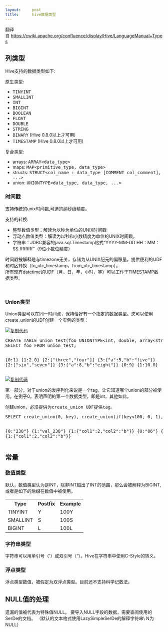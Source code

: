 ```yaml
---
layout:     post
title:      hive数据类型
---
```

<div id="article_content" class="article_content clearfix csdn-tracking-statistics" data-pid="blog" data-mod="popu_307" data-dsm="post">
								            <link rel="stylesheet" href="https://csdnimg.cn/release/phoenix/template/css/ck_htmledit_views-f76675cdea.css">
						<div class="htmledit_views" id="content_views">
                
<div id="cnblogs_post_body">
<p>翻译自 <a href="https://cwiki.apache.org/confluence/display/Hive/LanguageManual+Types" rel="nofollow">https://cwiki.apache.org/confluence/display/Hive/LanguageManual+Types</a></p>
<h2>列类型</h2>
<p>Hive支持的数据类型如下:</p>
<p>原生类型:</p>
<ul><li><tt>TINYINT</tt></li><li><tt>SMALLINT</tt></li><li><tt>INT</tt></li><li><tt>BIGINT</tt></li><li><tt>BOOLEAN</tt></li><li><tt>FLOAT</tt></li><li><tt>DOUBLE</tt></li><li><tt>STRING</tt></li><li><tt>BINARY</tt> (Hive 0.8.0以上才可用)</li><li><tt>TIMESTAMP</tt> (Hive 0.8.0以上才可用)</li></ul><p>复合类型:</p>
<ul><li>arrays: <tt>ARRAY&lt;data_type&gt;</tt></li><li>maps: <tt>MAP&lt;primitive_type, data_type&gt;</tt></li><li>structs: <tt>STRUCT&lt;col_name : data_type [COMMENT col_comment], ...&gt;</tt></li><li>union: <tt>UNIONTYPE&lt;data_type, data_type, ...&gt;</tt></li></ul><h3>时间戳</h3>
<p>支持传统的unix时间戳,可选的纳秒级精度。</p>
<p>支持的转换:</p>
<ul><li>整型数值类型：解读为以秒为单位的UNIX时间戳</li><li>浮动点数值类型：解读为以秒和小数精度为单位的UNIX时间戳。</li><li>字符串：JDBC兼容的java.sql.Timestamp格式“YYYY-MM-DD HH：MM：SS.fffffffff”（9位小数位精度）</li></ul><p>时间戳被解释是与timezone无关，存储为从UNIX纪元的偏移量。提供便利的UDF和时区转换（to_utc_timestamp，from_utc_timestamp）。<br>
所有现有datetime的UDF（月，日，年，小时，等）可以工作于TIMESTAMP数据类型。</p>
<p> </p>
<h3><a name="LanguageManualTypes-Uniontypes"></a>Union类型</h3>
<p>Union类型可以在同一时间点，保持恰好有一个指定的数据类型。您可以使用create_union的UDF创建一个实例的类型：</p>
<div class="preformatted panel">
<div class="preformattedContent panelContent">
<div class="cnblogs_code">
<div class="cnblogs_code_toolbar"><span class="cnblogs_code_copy"><a title="复制代码" href="" rel="nofollow"><img alt="复制代码" src="http://common.cnblogs.com/images/copycode.gif"></a></span></div>
<pre>CREATE TABLE union_test(foo UNIONTYPE&lt;int, double, array&lt;string&gt;, struct&lt;a:int,b:string&gt;&gt;);
SELECT foo FROM union_test;

{0:1}
{1:2.0}
{2:["three","four"]}
{3:{"a":5,"b":"five"}}
{2:["six","seven"]}
{3:{"a":8,"b":"eight"}}
{0:9}
{1:10.0}</pre>
<div class="cnblogs_code_toolbar"><span class="cnblogs_code_copy"><a title="复制代码" href="" rel="nofollow"><img alt="复制代码" src="http://common.cnblogs.com/images/copycode.gif"></a></span></div>
</div>
</div>
</div>
<p>第一部分，对于union的发序列化来说是一个tag，让它知道哪个union的部分被使用。在例子0，表明声明的第一个数据类型，即是int，其他如此。</p>
<p>创建union，必须提供为<tt>create_union UDF提供tag。</tt></p>
<div class="preformatted panel">
<div class="preformattedContent panelContent">
<div class="cnblogs_code">
<pre>SELECT create_union(0, key), create_union(if(key&lt;100, 0, 1), 2.0, value), create_union(1, "a", struct(2, "b")) FROM src LIMIT 2;

{0:"238"}    {1:"val_238"}    {1:{"col1":2,"col2":"b"}}
{0:"86"}    {0:2.0}    {1:{"col1":2,"col2":"b"}}</pre>
</div>
</div>
</div>
<h2><a name="LanguageManualTypes-Literals"></a>常量</h2>
<h3><a name="LanguageManualTypes-Integraltypes"></a>数值类型</h3>
<p>默认，数值类型认为是INT，除非INT超出了INT的范围，那么会被解释为BIGINT,或者是如下的后缀在数值中被使用。</p>
<div class="table-wrap">
<table class="confluenceTable"><tbody><tr><th class="confluenceTh">Type</th>
<th class="confluenceTh">Postfix</th>
<th class="confluenceTh">Example</th>
</tr><tr><td class="confluenceTd">TINYINT</td>
<td class="confluenceTd">Y</td>
<td class="confluenceTd">100Y</td>
</tr><tr><td class="confluenceTd">SMALLINT</td>
<td class="confluenceTd">S</td>
<td class="confluenceTd">100S</td>
</tr><tr><td class="confluenceTd">BIGINT</td>
<td class="confluenceTd">L</td>
<td class="confluenceTd">100L</td>
</tr></tbody></table></div>
<h3><a name="LanguageManualTypes-Stringtypes"></a>字符串类型</h3>
<p>字符串可以用单引号（'）或双引号（“）。Hive在字符串中使用C-Style的转义。</p>
<h3><a name="LanguageManualTypes-Floatingpointtypes"></a>浮点类型</h3>
<p>浮点类型数值，被假定为双浮点类型。目前还不支持科学记数法。</p>
<h2><a name="LanguageManualTypes-HandlingofNULLValues"></a>NULL值的处理</h2>
<p>遗漏的值被代表为特殊值NULL。 要导入NULL字段的数据，需要查阅使用的SerDe的文档。 （默认的文本格式使用LazySimpleSerDe的解释字符串\ N为NULL）</p>
</div>
            </div>
                </div>
